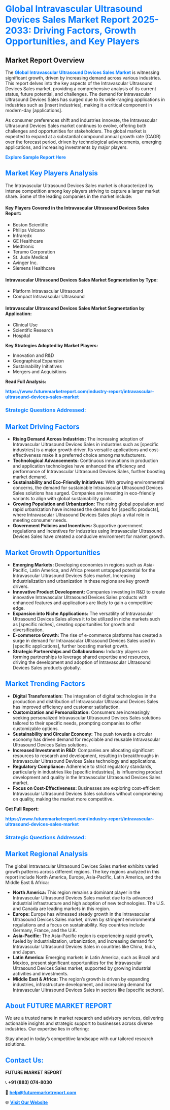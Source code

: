 <h1 style="color: #007BFF;">Global Intravascular Ultrasound Devices Sales Market Report 2025-2033: Driving Factors, Growth Opportunities, and Key Players</h1>

<section id="overview">
<h2>Market Report Overview</h2>
<p>The <a href="https://www.futuremarketreport.com/industry-report/intravascular-ultrasound-devices-sales-market" style="color: #007BFF; text-decoration: none;"><strong>Global Intravascular Ultrasound Devices Sales Market</strong></a> is witnessing significant growth, driven by increasing demand across various industries. This report delves into the key aspects of the Intravascular Ultrasound Devices Sales market, providing a comprehensive analysis of its current status, future potential, and challenges. The demand for Intravascular Ultrasound Devices Sales has surged due to its wide-ranging applications in industries such as [insert industries], making it a critical component in modern-day [applications].</p>
<p>As consumer preferences shift and industries innovate, the Intravascular Ultrasound Devices Sales market continues to evolve, offering both challenges and opportunities for stakeholders. The global market is expected to expand at a substantial compound annual growth rate (CAGR) over the forecast period, driven by technological advancements, emerging applications, and increasing investments by major players.</p>
</section>

<section id="overview">
<p><a href="https://www.futuremarketreport.com/request-sample/reportId=109195" style="color: #007BFF; text-decoration: none;"><strong>Explore Sample Report Here</strong></a></p>
</section>

<section id="key-players">
<h2 style="color: #007BFF;">Market Key Players Analysis</h2>
<p>The Intravascular Ultrasound Devices Sales market is characterized by intense competition among key players striving to capture a larger market share. Some of the leading companies in the market include:</p>
<h4>Key Players Covered in the Intravascular Ultrasound Devices Sales Report:</h4>
<ul><li>Boston Scientific</li><li>Philips Volcano</li><li>Infraredx</li><li>GE Healthcare</li><li>Medtronic</li><li>Terumo Corporation</li><li>St. Jude Medical</li><li>Avinger Inc.</li><li>Siemens Healthcare</li></ul>
<h4>Intravascular Ultrasound Devices Sales Market Segmentation by Type:</h4>
<ul><li>Platform Intravascular Ultrasound</li><li>Compact Intravascular Ultrasound</li></ul>

<h4>Intravascular Ultrasound Devices Sales Market Segmentation by Application:</h4>
<ul><li>Clinical Use</li><li>Scientific Research</li><li>Hospital</li></ul>
<p><strong>Key Strategies Adopted by Market Players:</strong></p>
<ul>
<li>Innovation and R&D</li>
<li>Geographical Expansion</li>
<li>Sustainability Initiatives</li>
<li>Mergers and Acquisitions</li>
</ul>
</section>

<section>
<p><strong>Read Full Analysis: </strong></p><a href="https://www.futuremarketreport.com/industry-report/intravascular-ultrasound-devices-sales-market" style="color: #007BFF; text-decoration: none;"><strong>https://www.futuremarketreport.com/industry-report/intravascular-ultrasound-devices-sales-market</strong></a>
<h3 style="color: #007BFF;">Strategic Questions Addressed:</h3>
</section>

<section id="driving-factors">
<h2 style="color: #007BFF;">Market Driving Factors</h2>
<ul>
<li><strong>Rising Demand Across Industries:</strong> The increasing adoption of Intravascular Ultrasound Devices Sales in industries such as [specific industries] is a major growth driver. Its versatile applications and cost-effectiveness make it a preferred choice among manufacturers.</li>
<li><strong>Technological Advancements:</strong> Continuous innovations in production and application technologies have enhanced the efficiency and performance of Intravascular Ultrasound Devices Sales, further boosting market demand.</li>
<li><strong>Sustainability and Eco-Friendly Initiatives:</strong> With growing environmental concerns, the demand for sustainable Intravascular Ultrasound Devices Sales solutions has surged. Companies are investing in eco-friendly variants to align with global sustainability goals.</li>
<li><strong>Growing Population and Urbanization:</strong> The rising global population and rapid urbanization have increased the demand for [specific products], where Intravascular Ultrasound Devices Sales plays a vital role in meeting consumer needs.</li>
<li><strong>Government Policies and Incentives:</strong> Supportive government regulations and incentives for industries using Intravascular Ultrasound Devices Sales have created a conducive environment for market growth.</li>
</ul>
</section>

<section id="growth-opportunities">
<h2 style="color: #007BFF;">Market Growth Opportunities</h2>
<ul>
<li><strong>Emerging Markets:</strong> Developing economies in regions such as Asia-Pacific, Latin America, and Africa present untapped potential for the Intravascular Ultrasound Devices Sales market. Increasing industrialization and urbanization in these regions are key growth drivers.</li>
<li><strong>Innovative Product Development:</strong> Companies investing in R&D to create innovative Intravascular Ultrasound Devices Sales products with enhanced features and applications are likely to gain a competitive edge.</li>
<li><strong>Expansion into Niche Applications:</strong> The versatility of Intravascular Ultrasound Devices Sales allows it to be utilized in niche markets such as [specific niches], creating opportunities for growth and diversification.</li>
<li><strong>E-commerce Growth:</strong> The rise of e-commerce platforms has created a surge in demand for Intravascular Ultrasound Devices Sales used in [specific applications], further boosting market growth.</li>
<li><strong>Strategic Partnerships and Collaborations:</strong> Industry players are forming partnerships to leverage shared expertise and resources, driving the development and adoption of Intravascular Ultrasound Devices Sales products globally.</li>
</ul>
</section>

<section id="trending-factors">
<h2 style="color: #007BFF;">Market Trending Factors</h2>
<ul>
<li><strong>Digital Transformation:</strong> The integration of digital technologies in the production and distribution of Intravascular Ultrasound Devices Sales has improved efficiency and customer satisfaction.</li>
<li><strong>Customization and Personalization:</strong> Consumers are increasingly seeking personalized Intravascular Ultrasound Devices Sales solutions tailored to their specific needs, prompting companies to offer customizable options.</li>
<li><strong>Sustainability and Circular Economy:</strong> The push towards a circular economy has driven demand for recyclable and reusable Intravascular Ultrasound Devices Sales solutions.</li>
<li><strong>Increased Investment in R&D:</strong> Companies are allocating significant resources to research and development, resulting in breakthroughs in Intravascular Ultrasound Devices Sales technology and applications.</li>
<li><strong>Regulatory Compliance:</strong> Adherence to strict regulatory standards, particularly in industries like [specific industries], is influencing product development and quality in the Intravascular Ultrasound Devices Sales market.</li>
<li><strong>Focus on Cost-Effectiveness:</strong> Businesses are exploring cost-efficient Intravascular Ultrasound Devices Sales solutions without compromising on quality, making the market more competitive.</li>
</ul>
</section>

<section>
<p><strong>Get Full Report: </strong></p><a href="https://www.futuremarketreport.com/industry-report/intravascular-ultrasound-devices-sales-market" style="color: #007BFF; text-decoration: none;"><strong>https://www.futuremarketreport.com/industry-report/intravascular-ultrasound-devices-sales-market</strong></a>
<h3 style="color: #007BFF;">Strategic Questions Addressed:</h3>
</section>


<section id="regional-analysis">
<h2 style="color: #007BFF;">Market Regional Analysis</h2>
<p>The global Intravascular Ultrasound Devices Sales market exhibits varied growth patterns across different regions. The key regions analyzed in this report include North America, Europe, Asia-Pacific, Latin America, and the Middle East & Africa:</p>
<ul>
<li><strong>North America:</strong> This region remains a dominant player in the Intravascular Ultrasound Devices Sales market due to its advanced industrial infrastructure and high adoption of new technologies. The U.S. and Canada are leading markets in this region.</li>
<li><strong>Europe:</strong> Europe has witnessed steady growth in the Intravascular Ultrasound Devices Sales market, driven by stringent environmental regulations and a focus on sustainability. Key countries include Germany, France, and the U.K.</li>
<li><strong>Asia-Pacific:</strong> The Asia-Pacific region is experiencing rapid growth, fueled by industrialization, urbanization, and increasing demand for Intravascular Ultrasound Devices Sales in countries like China, India, and Japan.</li>
<li><strong>Latin America:</strong> Emerging markets in Latin America, such as Brazil and Mexico, present significant opportunities for the Intravascular Ultrasound Devices Sales market, supported by growing industrial activities and investments.</li>
<li><strong>Middle East & Africa:</strong> The region’s growth is driven by expanding industries, infrastructure development, and increasing demand for Intravascular Ultrasound Devices Sales in sectors like [specific sectors].</li>
</ul>
</section>

<footer>
<h2 style="color: #007BFF;">About FUTURE MARKET REPORT</h2>
<p>We are a trusted name in market research and advisory services, delivering actionable insights and strategic support to businesses across diverse industries. Our expertise lies in offering:</p>

<p>Stay ahead in today’s competitive landscape with our tailored research solutions.</p>

<h2 style="color: #007BFF;">Contact Us:</h2>
<p><strong>FUTURE MARKET REPORT</strong></p>
<p>📞 <strong>+91 (883) 074-8030</strong></p>
<p>📧 <strong><a href="mailto:help@futuremarketreport.com" style="color: #007BFF;">help@futuremarketreport.com</a></strong></p>
<p>🌐 <strong><a href="https://www.futuremarketreport.com/" style="color: #007BFF;">Visit Our Website</a></strong></p>
</footer>